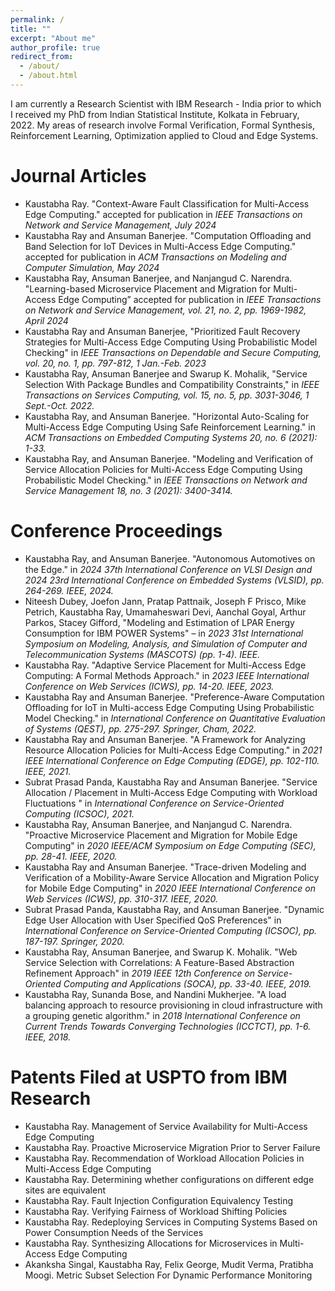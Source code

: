 ```yaml
---
permalink: /
title: ""
excerpt: "About me"
author_profile: true
redirect_from: 
  - /about/
  - /about.html
---
```


I am currently a Research Scientist with IBM Research - India prior to which I received my PhD from Indian Statistical Institute, Kolkata in February, 2022. My areas of research involve Formal Verification, Formal Synthesis, Reinforcement Learning, Optimization applied to Cloud and Edge Systems.

Journal Articles
======

*  Kaustabha Ray. "Context-Aware Fault Classification for Multi-Access Edge Computing." accepted for publication in _IEEE Transactions on Network and Service Management, July 2024_
*  Kaustabha Ray and Ansuman Banerjee. "Computation Offloading and Band Selection for IoT Devices in Multi-Access Edge Computing." accepted for publication in _ACM Transactions on Modeling and Computer Simulation, May 2024_
*  Kaustabha Ray, Ansuman Banerjee, and Nanjangud C. Narendra. "Learning-based Microservice Placement and Migration for Multi-Access Edge Computing” accepted for publication in <em>IEEE Transactions on Network and Service Management, vol. 21, no. 2, pp. 1969-1982, April 2024</em>
*  Kaustabha Ray and Ansuman Banerjee, "Prioritized Fault Recovery Strategies for Multi-Access Edge Computing Using Probabilistic Model Checking" in _IEEE Transactions on Dependable and Secure Computing, vol. 20, no. 1, pp. 797-812, 1 Jan.-Feb. 2023_
*  Kaustabha Ray, Ansuman Banerjee and Swarup K. Mohalik, "Service Selection With Package Bundles and Compatibility Constraints," in _IEEE Transactions on Services Computing, vol. 15, no. 5, pp. 3031-3046, 1 Sept.-Oct. 2022._
*  Kaustabha Ray, and Ansuman Banerjee. "Horizontal Auto-Scaling for Multi-Access Edge Computing Using Safe Reinforcement Learning." in _ACM Transactions on Embedded Computing Systems 20, no. 6 (2021): 1-33._
*  Kaustabha Ray, and Ansuman Banerjee. "Modeling and Verification of Service Allocation Policies for Multi-Access Edge Computing Using Probabilistic Model Checking." in _IEEE Transactions on Network and Service Management 18, no. 3 (2021): 3400-3414._


Conference Proceedings
======
* Kaustabha Ray, and Ansuman Banerjee. "Autonomous Automotives on the Edge." in _2024 37th International Conference on VLSI Design and 2024 23rd International Conference on Embedded Systems (VLSID), pp. 264-269. IEEE, 2024._
* Niteesh Dubey, Joefon Jann, Pratap Pattnaik, Joseph F Prisco, Mike Petrich, Kaustabha Ray,
Umamaheswari Devi, Aanchal Goyal, Arthur Parkos, Stacey Gifford, "Modeling and Estimation of LPAR Energy Consumption for IBM POWER Systems" – in _2023 31st International Symposium on Modeling, Analysis, and Simulation of Computer and Telecommunication Systems (MASCOTS) (pp. 1-4). IEEE._
* Kaustabha Ray. "Adaptive Service Placement for Multi-Access Edge Computing: A Formal Methods Approach." in _2023 IEEE International Conference on Web Services (ICWS), pp. 14-20. IEEE, 2023._
* Kaustabha Ray and Ansuman Banerjee. "Preference-Aware Computation Offloading for IoT in Multi-access Edge Computing Using Probabilistic Model Checking." in _International Conference on Quantitative Evaluation of Systems (QEST), pp. 275-297. Springer, Cham, 2022._
* Kaustabha Ray and Ansuman Banerjee. "A Framework for Analyzing Resource Allocation Policies for Multi-Access Edge Computing." in _2021 IEEE International Conference on Edge Computing (EDGE), pp. 102-110. IEEE, 2021._
* Subrat Prasad Panda, Kaustabha Ray and Ansuman Banerjee. "Service Allocation / Placement in Multi-Access Edge Computing with Workload Fluctuations " in _International Conference on Service-Oriented Computing (ICSOC), 2021._
* Kaustabha Ray, Ansuman Banerjee, and Nanjangud C. Narendra. "Proactive Microservice Placement and Migration for Mobile Edge Computing" in _2020 IEEE/ACM Symposium on Edge Computing (SEC), pp. 28-41. IEEE, 2020._
* Kaustabha Ray and Ansuman Banerjee. "Trace-driven Modeling and Verification of a Mobility-Aware Service Allocation and Migration Policy for Mobile Edge Computing" in _2020 IEEE International Conference on Web Services (ICWS), pp. 310-317. IEEE, 2020._
* Subrat Prasad Panda, Kaustabha Ray, and Ansuman Banerjee. "Dynamic Edge User Allocation with User Specified QoS Preferences" in _International Conference on Service-Oriented Computing (ICSOC), pp. 187-197. Springer, 2020._
* Kaustabha Ray, Ansuman Banerjee, and Swarup K. Mohalik. "Web Service Selection with Correlations: A Feature-Based Abstraction Refinement Approach" in _2019 IEEE 12th Conference on Service-Oriented Computing and Applications (SOCA), pp. 33-40. IEEE, 2019._
* Kaustabha Ray, Sunanda Bose, and Nandini Mukherjee. "A load balancing approach to resource provisioning in cloud infrastructure with a grouping genetic algorithm." in _2018 International Conference on Current Trends Towards Converging Technologies (ICCTCT), pp. 1-6. IEEE, 2018._

Patents Filed at USPTO from IBM Research
======
* Kaustabha Ray. Management of Service Availability for Multi-Access Edge Computing
* Kaustabha Ray. Proactive Microservice Migration Prior to Server Failure
* Kaustabha Ray. Recommendation of Workload Allocation Policies in Multi-Access Edge Computing
* Kaustabha Ray. Determining whether configurations on different edge sites are equivalent
* Kaustabha Ray. Fault Injection Configuration Equivalency Testing
* Kaustabha Ray. Verifying Fairness of Workload Shifting Policies
* Kaustabha Ray. Redeploying Services in Computing Systems Based on Power Consumption Needs of the Services
* Kaustabha Ray. Synthesizing Allocations for Microservices in Multi-Access Edge Computing
* Akanksha Singal, Kaustabha Ray, Felix George, Mudit Verma, Pratibha Moogi. Metric Subset Selection For Dynamic Performance Monitoring

